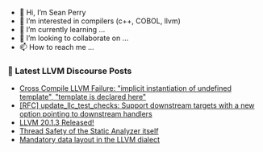 - 👋 Hi, I’m Sean Perry
- 👀 I’m interested in compilers (c++, COBOL, llvm)
- 🌱 I’m currently learning ...
- 💞️ I’m looking to collaborate on ...
- 📫 How to reach me ...

<!---
s66perry/s66perry is a ✨ special ✨ repository because its `README.md` (this file) appears on your GitHub profile.
You can click the Preview link to take a look at your changes.
--->
### 📕 Latest LLVM Discourse Posts

<!-- DISCOURSE-LLVM:START -->
- [Cross Compile LLVM Failure: &quot;implicit instantiation of undefined template&quot;, &quot;template is declared here&quot;](https://discourse.llvm.org/t/cross-compile-llvm-failure-implicit-instantiation-of-undefined-template-template-is-declared-here/85856#post_2)
- [[RFC] update_llc_test_checks: Support downstream targets with a new option pointing to downstream handlers](https://discourse.llvm.org/t/rfc-update-llc-test-checks-support-downstream-targets-with-a-new-option-pointing-to-downstream-handlers/85883#post_1)
- [LLVM 20.1.3 Released!](https://discourse.llvm.org/t/llvm-20-1-3-released/85874#post_2)
- [Thread Safety of the Static Analyzer itself](https://discourse.llvm.org/t/thread-safety-of-the-static-analyzer-itself/85882#post_1)
- [Mandatory data layout in the LLVM dialect](https://discourse.llvm.org/t/mandatory-data-layout-in-the-llvm-dialect/85875#post_6)
<!-- DISCOURSE-LLVM:END -->
